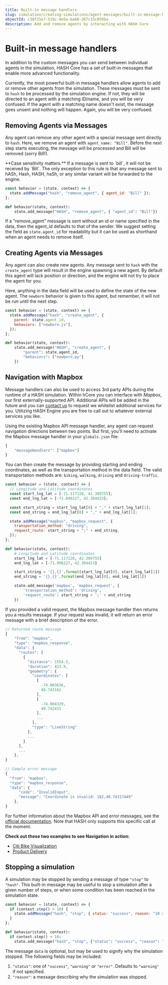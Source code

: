 ```yaml
---
title: Built-in message handlers
slug: simulation/creating-simulations/agent-messages/built-in-message-handlers
objectId: c38f31e7-519c-4e5a-ba60-267c33c859ba
description: Add and remove agents by interacting with HASH Core
---
```


# Built-in message handlers

In addition to the custom messages you can send between individual agents in the simulation, HASH Core has a set of built-in messages that enable more advanced functionality.

Currently, the most powerful built-in message handlers allow agents to add or remove other agents from the simulation. These messages must be sent to `hash` to be processed by the simulation engine. If not, they will be directed to an agent with a matching ID/name, and you will be very confused. If the agent with a matching name doesn't exist, the message goes unsent and nothing will happen. Again, you will be very confused.

## Removing Agents via Messages

Any agent can remove any other agent with a special message sent directly to `hash`. Here, we remove an agent with `agent_name: "Bill"`. Before the next step starts executing, the message will be processed and Bill will be removed \(sorry Bill!\).

<Hint style="warning">
**Case sensitivity matters.** If a message is sent to `bill`, it will not be received by `Bill`. The only exception to this rule is that any message sent to hASh, Hash, HASH, haSh, or any similar variant will be forwarded to the engine.
</Hint>

<Tabs>
<Tab title="JavaScript" >

```javascript
const behavior = (state, context) => {
  state.addMessage("hash", "remove_agent", { agent_id: "Bill" });
};
```

</Tab>

<Tab title="Python" >

```python
def behavior(state, context):
    state.add_message("HASH", "remove_agent", { "agent_id": "Bill"})
```

</Tab>
</Tabs>

If a "remove_agent" message is sent without an id or name specified in the data, then the agent_id defaults to that of the sender. We suggest setting the field as `state.agent_id` for readability but it can be used as shorthand when an agent needs to remove itself.

## Creating Agents via Messages

Any agent can also create new agents. Any message sent to `hash` with the `create_agent` type will result in the engine spawning a new agent. By default this agent will lack position or direction, and the engine will not try to place the agent for you.

Here, anything in the data field will be used to define the state of the new agent. The `newborn` behavior is given to this agent, but remember, it will not be run until the next step.

<Tabs>
<Tab title="JavaScript" >

```javascript
const behavior = (state, context) => {
  state.addMessage("hash", "create_agent", {
    parent: state.agent_id,
    behaviors: ["newborn.js"],
  });
};
```

</Tab>

<Tab title="Python" >

```python
def behavior(state, context):
    state.add_message("HASH", "create_agent", {
        "parent": state.agent_id,
        "behaviors": ["newborn.py"]
    })
```

</Tab>
</Tabs>

## Navigation with Mapbox

Message handlers can also be used to access 3rd party APIs during the runtime of a HASH simulation. Within hCore you can interface with _Mapbox_, our first externally-supported API. Additional APIs will be added in the future and you can [contact us](https://hash.ai/contact) to request we whitelist additional services for you. Utilizing HASH Engine you are free to call out to whatever external services you like.

Using the existing Mapbox API message handler, any agent can request navigation directions between two points. But first, you'll need to activate the Mapbox message handler in your `globals.json` file:

```javascript
{
    "messageHandlers": ["mapbox"]
}
```

You can then create the message by providing starting and ending coordinates, as well as the transportation method in the data field. The valid transportation methods are: `biking`, `walking`, `driving` and `driving-traffic`.

<Tabs>
<Tab title="JavaScript" >

```javascript
const behavior = (state, context) => {
  // Longitude and Latitude coordinates
  const start_lng_lat = [-71.117128, 42.389755];
  const end_lng_lat = [-71.096227, 42.304433];

  const start_string = start_lng_lat[0] + "," + start_lng_lat[1];
  const end_string = end_lng_lat[0] + "," + end_lng_lat[1];

  state.addMessage("mapbox", "mapbox_request", {
    transportation_method: "driving",
    request_route: start_string + ";" + end_string,
  });
};
```

</Tab>

<Tab title="Python" >

```python
def behavior(state, context):
    # Longitude and Latitude coordinates
    start_lng_lat = [-71.117128, 42.389755]
    end_lng_lat = [-71.096227, 42.304433]

    start_string = '{},{}'.format(start_lng_lat[0], start_lng_lat[1])
    end_string = '{},{}'.format(end_lng_lat[0], end_lng_lat[1])

    state.add_message('mapbox', 'mapbox_request', {
        'transportation_method': 'driving',
        'request_route': start_string + ';' + end_string
    })
```

</Tab>
</Tabs>

If you provided a valid request, the Mapbox message handler then returns you a results message. If your request was invalid, it will return an error message with a brief description of the error.

```javascript
// Returned route message
{
    "from": "mapbox",
    "type": "mapbox_response",
    "data": {
      "routes": [
        {
          "distance": 1554.3,
          "duration": 423.8,
          "geometry": {
            "coordinates": [
              [
                -74.003636,
                40.743162
              ],
              [
                -74.004329,
                40.742431
              ],
              ...
            ],
            "type": "LineString"
          },
          ...
        }
      ],
      ...
    },
}

// Sample error message
{
  "from": "mapbox",
  "type": "mapbox_response",
  "data": {
      "code": "InvalidInput",
      "message": "Coordinate is invalid: 182,40.74317449"
    },
}
```

For further information about the Mapbox API and error messages, see the [official documentation](https://docs.mapbox.com/api/navigation/#directions). Note that HASH only supports this specific call at the moment.

**Check out these two examples to see Navigation in action:**

- [Citi Bike Visualization](/@hash/citi-bike-visualization)
- [Product Delivery](/@hash/product-delivery)

## Stopping a simulation

A simulation may be stopped by sending a message of type `"stop"` to `"hash"`. This built-in message may be useful to stop a simulation after a given number of steps, or when some condition has been reached in the simulation state.

<Tabs>

<Tab title="JavaScript">

```javascript
const behavior = (state, context) => {
  if (context.step() > 10) {
    state.addMessage("hash", "stop", { status: "success", reason: "10 steps" });
  }
};
```

</Tab>

<Tab title="Python">

```python
def behavior(state, context):
  if context.step() > 10:
    state.add_message("hash", "stop", {"status": "success", "reason": "10 steps"})
```

</Tab>

</Tabs>

The message `data` is optional, but may be used to signify why the simulation stopped. The following fields may be included:

1. `"status"`: one of `"success"`, `"warning"` or `"error"`. Defaults to `"warning"` if not specified.
1. `"reason"`: a message describing why the simulation was stopped.
